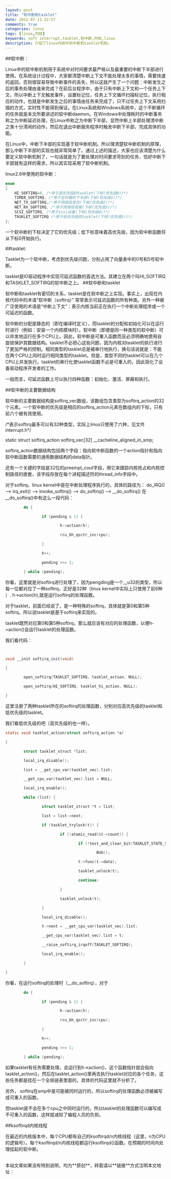 ```yaml
---
layout: post
title: "软中断和tasklet"
date: 2012-07-11 22:57
comments: true
categories: linux
tags: [linux,内核]
keywords: soft interrupt,tasklet,软中断,内核,linux
description: 介绍了linux内核中软中断和tasklet机制。
---
```

##软中断：

Linux中的软中断机制用于系统中对时间要求最严格以及最重要的中断下半部进行使用。在系统设计过程中，大家都清楚中断上下文不能处理太多的事情，需要快速的返回，否则很容易导致中断事件的丢失，所以这就产生了一个问题：中断发生之后的事务处理由谁来完成？在前后台程序中，由于只有中断上下文和一个任务上下文，所以中断上下文触发事件，设置标记位，任务上下文循环扫描标记位，执行相应的动作，也就是中断发生之后的事情由任务来完成了，只不过任务上下文采用扫描的方式，实时性不能得到保证。在Linux系统和Windows系统中，这个不断循环的任务就是本文所要讲述的软中断daemon。在Windows中处理耗时的中断事务称之为中断延迟处理，在Linux中称之为中断下半部，显然中断上半部处理清中断之类十分清闲的动作，然后在退出中断服务程序时触发中断下半部，完成具体的功能。

在Linux中，中断下半部的实现基于软中断机制。所以理清楚软中断机制的原理，那么中断下半部的实现也就非常简单了。通过上述的描述，大家也应该清楚为什么要定义软中断机制了，一句话就是为了要处理对时间要求苛刻的任务，恰好中断下半部就有这样的需求，所以其实现采用了软中断机制。

linux2.6中使用的软中断：

``` c interrupt.h
enum
{
	HI_SOFTIRQ=0, /*用于高优先级的tasklet(下标(优先级0))*/
	TIMER_SOFTIRQ, /*用于定时器的下半部(下标(优先级1))*/
	NET_TX_SOFTIRQ,/*用于网络层发包(下标(优先级2))*/
	NET_RX_SOFTIRQ, /*用于网络层收报(下标(优先级3))*/
	SCSI_SOFTIRQ, /*用于scsi设备(下标(优先级4))*/
	TASKLET_SOFTIRQ /*用于低优先级的tasklet(下标(优先级5))*/
};
```
<!--more-->

一个软中断的下标决定了它的优先级；低下标意味着高优先级，因为软中断函数将从下标0开始执行。

##tasklet:

Tasklet为一个软中断，考虑到优先级问题，分别占用了向量表中的0号和5号软中断。

tasklet是IO驱动程序中实现可延迟函数的首选方法。其建立在两个叫HI_SOFTIRQ和TASKLET_SOFTIRQ的软中断之上。 
##软中断和tasklet

软中断和tasklet有密切的关系，tasklet是在软中断之上实现。事实上，出现在内核代码中的术语“软中断（softirq）” 常常表示可延迟函数的所有种类。另外一种被广泛使用的术语是“中断上下文”：表示内核当前正在执行一个中断处理程序或一个可延迟的函数。

软中断的分配是静态的（即在编译时定义），而tasklet的分配和初始化可以在运行时进行（例如：安装一个内核模块时）。软中断（即便是同一种类型的软中断）可以并发地运行在多个CPU上。因此，软中断是可重入函数而且必须明确地使用自旋锁保护其数据结构。tasklet不必担心这些问题，因为内核对tasklet的执行进行了更加严格的控制。相同类型的tasklet总是被串行地执行，换句话说就是：不能在两个CPU上同时运行相同类型的tasklet。但是，类型不同的tasklet可以在几个CPU上并发执行。tasklet的串行化使tasklet函数不必是可重入的，因此简化了设备驱动程序开发者的工作。

一般而言，可延迟函数上可以执行四种函数：初始化、激活、屏蔽和执行。

##软中断的主要数据结构

软中断的主要数据结构是softirq_vec数组，该数组包含类型为softirq_action的32个元素。一个软中断的优先级是相应的softirq_action元素在数组内的下标，只有前六个被有效使用。

/\*表示softirq最多可以有32种类型，实际上linux只使用了六种，见文件interrupt.h\*/

static struct softirq_action softirq_vec[32] __cacheline_aligned_in_smp;

softirq_action数据结构包括两个字段：指向软中断函数的一个action指针和指向软中断函数需要的通用数据结构的data指针。

还有一个关键的字段是32位的preempt_cout字段，用它来跟踪内核抢占和内核控制路径的嵌套，该字段存放在每个进程描述符的thread_info字段中。

对于softirq，linux kernel中是在中断处理程序执行的，具体的路径为： 
	do_IRQ() --> irq_exit() --> invoke_softirq() --> do_softirq() --> __do_softirq() 
在__do_softirq()中有这么一段代码：    
``` c
        do { 

                if (pending & 1) { 

                        h->action(h); 

                        rcu_bh_qsctr_inc(cpu); 

                } 

                h++; 

                pending >>= 1; 

        } while (pending); 
``` 

你看，这里就是对softirq进行处理了，因为pengding是一个__u32的类型，所以每一位都对应了一种softirq，正好是32种（linux kernel中实际上只使用了前6种 ）. h->action(h),就是运行softirq的处理函数。 

对于tasklet，前面已经说了，是一种特殊的softirq，具体就是第0和第5种softirq，所以说tasklet是基于softirq来实现的。 

tasklet既然对应第0和第5种softirq，那么就应该有对应的处理函数，以便h->action()会运行tasklet的处理函数。 

我们看代码： 
``` c softirq.c 


void __init softirq_init(void)   

{ 

        open_softirq(TASKLET_SOFTIRQ, tasklet_action, NULL); 

        open_softirq(HI_SOFTIRQ, tasklet_hi_action, NULL); 

} 
```
 
这里注册了两种tasklet所在的softirq的处理函数，分别对应高优先级的tasklet和低优先级的tasklet。 

我们看低优先级的吧（高优先级的也一样）。 
``` c tasklet_action
static void tasklet_action(struct softirq_action *a) 

{ 

        struct tasklet_struct *list; 

        local_irq_disable(); 

        list = __get_cpu_var(tasklet_vec).list; 

        __get_cpu_var(tasklet_vec).list = NULL; 

        local_irq_enable(); 

        while (list) { 

                struct tasklet_struct *t = list; 

                list = list->next; 

                if (tasklet_trylock(t)) { 

                        if (!atomic_read(&t->count)) { 

                                if (!test_and_clear_bit(TASKLET_STATE_SCHED, &t->state)) 

                                        BUG(); 

                                t->func(t->data); 

                                tasklet_unlock(t); 

                                continue; 

                        } 

                        tasklet_unlock(t); 

                } 

                local_irq_disable(); 

                t->next = __get_cpu_var(tasklet_vec).list; 

                __get_cpu_var(tasklet_vec).list = t; 

                __raise_softirq_irqoff(TASKLET_SOFTIRQ);   

                local_irq_enable(); 

        } 

} 
```
你看，在运行softirq的处理时（__do_softirq），对于 
``` c
        do { 

                if (pending & 1) { 

                        h->action(h); 

                        rcu_bh_qsctr_inc(cpu); 

                } 

                h++; 

                pending >>= 1; 

        } while (pending); 
```
如果tasklet有任务需要处理，会运行到h->action()，这个函数指针就会指向tasklet_action()，然后在tasklet_action()里再去执行tasklet对应的各个任务，这些任务都是挂在一个全局链表里面的，具体的代码这里就不分析了。 

另外， softirq在smp中是可能被同时运行的，所以softirq的处理函数必须被编写成可重入的函数。 

但tasklet是不会在多个cpu之中同时运行的，所以tasklet的处理函数可以编写成不可重入的函数，这样就减轻了编程人员的负担。 

##ksoftirqd内核线程  

在最近的内核版本中，每个CPU都有自己的ksoftirqd/n内核线程（这里，n为CPU的逻辑号）。每个ksoftirqd/n内核线程都运行ksoftirqd()函数。在预期的时间内处理挂起的软中断。 


<br />
本站文章如果没有特别说明，均为**原创**，转载请以**链接**方式注明本文地址：<http://tinyxd.me/blog/2012/07/11/soft-interrupt-and-tasklet/>

 